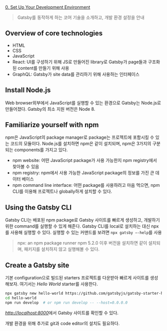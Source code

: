 [0. Set Up Your Development Environment](https://www.gatsbyjs.org/tutorial/part-zero/)

> Gatsby를 동작하게 하는 코어 기술을 소개하고, 개발 환경 설정을 안내

## Overview of core technologies

- HTML
- CSS
- JavaScript
- React: UI를 구성하기 위해 JS로 만들어진 library로 Gatsby가 page들과 구조화된 content를 만들기 위해 사용
- GraphQL: Gatsby가 site data를 관리하기 위해 사용하는 인터페이스

## Install Node.js

Web browser외부에서 JavaScript를 실행할 수 있는 환경으로 Gatsby는 Node.js로 만들어졌다. Gatsby의 최소 지원 버전은 Node 8.

## Familiarize yourself with npm

npm은 JavaScript의 package manager로 package는 프로젝트에 포함시킬 수 있는 코드의 모듈이다. Node.js를 설치하면 npm은 같이 설치되며, npm은 3가지의 구분되는 components를 가지고 있다.

- npm website: 어떤 JavaScript package가 사용 가능한지 npm registry에서 찾아볼 수 있음
- npm registry: npm에서 사용 가능한 JavaScript package의 정보를 가진 큰 데이터 베이스
- npm command line interface: 어떤 package를 사용하려고 마음 먹으면, npm CLI를 이용해 프로젝트나 globally하게 설치할 수 있다.

## Using the Gatsby CLI

Gatsby CLI는 배포된 npm package로 Gatsby 사이트를 빠르게 생성하고, 개발하기 위한 command를 실행할 수 있게 해준다. Gatsby CLI를 local로 설치하는 대신 npx를 사용해 실행할 수 있다. 실행할 수 있는 커맨드를 보려면 `npx gatsby —-help`를 사용

> npx: an npm package runner
npm 5.2.0 이후 버전을 설치하면 같이 설치되며, 패키지를 설치하지 않고 실행해볼 수 있다.

## Create a Gatsby site

기본 configuration으로 빌드된 starters 프로젝트를 다운받아 빠르게 사이트를 생성해보자. 여기서는 *Hello World* starter를 사용한다.

```bash
npx gatsby new hello-world https://github.com/gatsbyjs/gatsby-starter-hello-world
cd hello-world
npm run develop  # or npm run develop -- --host=0.0.0.0
```

[*http://localhost:8000*](http://localhost:8000에서)에서 Gatsby 사이트를 확인할 수 있다.

개발 환경을 위해 추가로 git과 code editor의 설치도 필요하다.